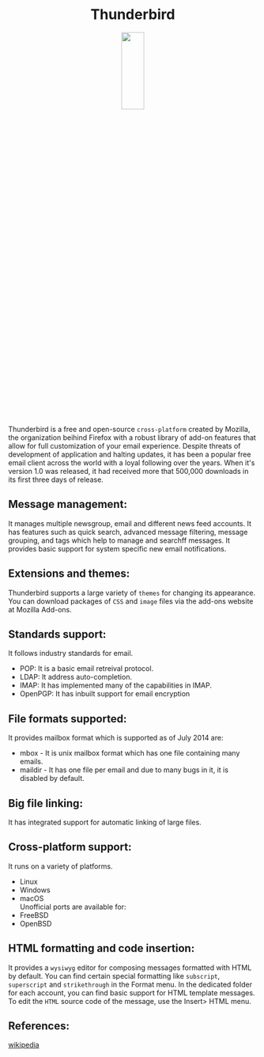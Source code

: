  <h1 align="center"> Thunderbird </h1>
 <p align = "center">  
 <img src="https://upload.wikimedia.org/wikipedia/commons/thumb/e/e1/Thunderbird_Logo%2C_2018.svg/1200px-Thunderbird_Logo%2C_2018.svg.png" style="width:30%; height:20%; display: block;"/></p>   

 Thunderbird is a free and open-source `cross-platform` created by Mozilla, the organization beihind Firefox with a robust library of add-on features that allow for full customization of your email experience. Despite threats of development of application and halting updates, it has been a popular free email client across the world with a loyal following over the years. When it's version 1.0 was released, it had received more that 500,000 downloads in its first three days of release.   
    
 ## Message management:  
 It manages multiple newsgroup, email and different news feed accounts. It has features such as quick search, advanced message filtering, message grouping, and tags which help to manage and searchff messages. It provides basic support for system specific new email notifications.  

 ## Extensions and themes:  
 Thunderbird supports a large variety of `themes` for changing its appearance. You can download packages of `CSS` and `image` files via the add-ons website at Mozilla Add-ons.   

 ## Standards support:  
 It follows industry standards for email.
 * POP: It is a basic email retreival protocol.
 * LDAP: It address auto-completion.
 * IMAP: It has implemented many of the capabilities in IMAP.
 * OpenPGP: It has inbuilt support for email encryption   

 ## File formats supported:
 It provides mailbox format which is supported as of July 2014 are:
 * mbox - It is unix mailbox format which has one file containing many emails.
 * maildir - It has one file per email and due to many bugs in it, it is disabled by default.

 ## Big file linking:
 It has integrated support for automatic linking of large files. 

 ## Cross-platform support:  
 It runs on a variety of platforms.
 * Linux
 * Windows
 * macOS  
 Unofficial ports are available for:
 * FreeBSD
 * OpenBSD   

 ## HTML formatting and code insertion:
 It provides a `wysiwyg` editor for composing messages formatted with HTML by default. You can find certain special formatting like `subscript`, `superscript` and `strikethrough` in the Format menu. In the dedicated folder for each account, you can find basic support for HTML template messages. To edit the `HTML` source code of the message, use the Insert> HTML menu.    

 ## References:  
 [wikipedia](https://en.wikipedia.org/wiki/Mozilla_Thunderbird)


